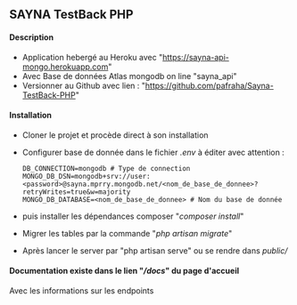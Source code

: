 ## SAYNA TestBack PHP

#### Description

- Application hebergé au Heroku avec "https://sayna-api-mongo.herokuapp.com"
- Avec Base de données Atlas mongodb on line "sayna_api"
- Versionner au Github avec lien : "https://github.com/pafraha/Sayna-TestBack-PHP"

#### Installation

- Cloner le projet et procède direct à son installation
- Configurer base de donnée dans le fichier *.env* à éditer avec attention :

  ```
  DB_CONNECTION=mongodb # Type de connection 
  MONGO_DB_DSN=mongodb+srv://user:<password>@sayna.mprry.mongodb.net/<nom_de_base_de_donnee>?retryWrites=true&w=majority
  MONGO_DB_DATABASE=<nom_de_base_de_donnee> # Nom du base de donnée
  ```
- puis installer les dépendances composer "*composer install*"
- Migrer les tables par la commande "*php artisan migrate*"
- Après lancer le server par "php artisan serve" ou se rendre dans *public/*

#### Documentation existe dans le lien "*/docs*" du page d'accueil

Avec les informations sur les endpoints
